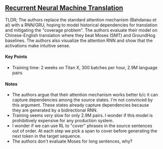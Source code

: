 ## [Recurrent Neural Machine Translation](http://arxiv.org/abs/1607.08725)

TLDR; The authors replace the standard attention mechanism (Bahdanau et al) with a RNN/GRU, hoping to model historical dependencies for translation and mitigating the "coverage problem". The authors evaluate their model on Chinese-English translation where they beat Moses (SMT) and GroundHog baselines. The authors also visualize the attention RNN and show that the activations make intuitive sense.

#### Key Points

- Training time: 2 weeks on Titan X, 300 batches per hour, 2.9M language pairs

#### Notes

- The authors argue that their attention mechanism works better b/c it can capture dependencies among the source states. I'm not convinced by this argument. These states already capture dependencies because they are generated by a bidirectional RNN.
- Training seems *very* slow for only 2.9M pairs. I wonder if this model is prohibitively expensive for any production system.
- I wonder if we can use RL to "cover" phrases in the source sentences out of order. At each step we pick a span to cover before generating the next token in the target sequence.
- The authors don't evaluate Moses for long sentences, why?